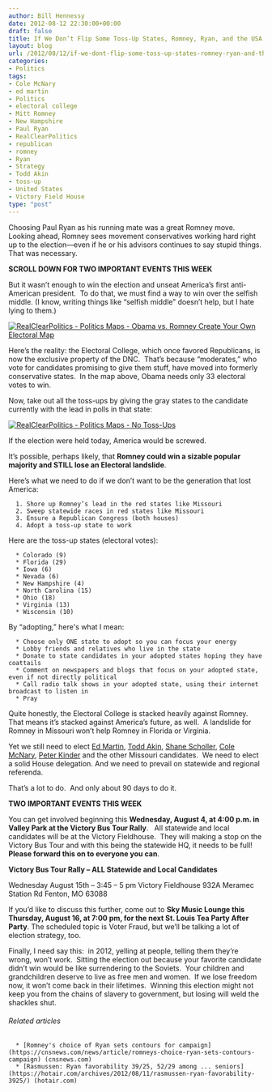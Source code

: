 ```yaml
---
author: Bill Hennessy
date: 2012-08-12 22:30:00+00:00
draft: false
title: If We Don’t Flip Some Toss-Up States, Romney, Ryan, and the USA Are Screwed
layout: blog
url: /2012/08/12/if-we-dont-flip-some-toss-up-states-romney-ryan-and-the-usa-are-screwed/
categories:
- Politics
tags:
- Cole McNary
- ed martin
- Politics
- electoral college
- Mitt Romney
- New Hampshire
- Paul Ryan
- RealClearPolitics
- republican
- romney
- Ryan
- Strategy
- Todd Akin
- toss-up
- United States
- Victory Field House
type: "post"
---
```




Choosing Paul Ryan as his running mate was a great Romney move. Looking ahead, Romney sees movement conservatives working hard right up to the election—even if he or his advisors continues to say stupid things.  That was necessary.

**SCROLL DOWN FOR TWO IMPORTANT EVENTS THIS WEEK**

But it wasn’t enough to win the election and unseat America’s first anti-American president.  To do that, we must find a way to win over the selfish middle. (I know, writing things like “selfish middle” doesn’t help, but I hate lying to them.)

[![RealClearPolitics - Politics Maps - Obama vs. Romney Create Your Own Electoral Map](https://ludicrite.files.wordpress.com/2012/08/realclearpolitics-2012-election-maps-obama-vs-romney-create-your-own-electoral-map.png)
](https://www.realclearpolitics.com/epolls/2012/president/obama_vs_romney_create_your_own_electoral_college_map.html)

Here’s the reality: the Electoral College, which once favored Republicans, is now the exclusive property of the DNC.  That’s because “moderates,” who vote for candidates promising to give them stuff, have moved into formerly conservative states.  In the map above, Obama needs only 33 electoral votes to win.

Now, take out all the toss-ups by giving the gray states to the candidate currently with the lead in polls in that state:

[![RealClearPolitics - Politics Maps - No Toss-Ups](https://ludicrite.files.wordpress.com/2012/08/realclearpolitics-2012-election-maps-no-toss-ups_thumb.png)
](https://ludicrite.files.wordpress.com/2012/08/realclearpolitics-2012-election-maps-no-toss-ups.png)

If the election were held today, America would be screwed.

It’s possible, perhaps likely, that **Romney could win a sizable popular majority and STILL lose an Electoral landslide**.

Here’s what we need to do if we don’t want to be the generation that lost America:



	  1. Shore up Romney’s lead in the red states like Missouri
	  2. Sweep statewide races in red states like Missouri
	  3. Ensure a Republican Congress (both houses)
	  4. Adopt a toss-up state to work

Here are the toss-up states (electoral votes):

	  * Colorado (9)
	  * Florida (29)
	  * Iowa (6)
	  * Nevada (6)
	  * New Hampshire (4)
	  * North Carolina (15)
	  * Ohio (18)
	  * Virginia (13)
	  * Wisconsin (10)

By “adopting,” here's what I mean:

	  * Choose only ONE state to adopt so you can focus your energy
	  * Lobby friends and relatives who live in the state
	  * Donate to state candidates in your adopted states hoping they have coattails
	  * Comment on newspapers and blogs that focus on your adopted state, even if not directly political
	  * Call radio talk shows in your adopted state, using their internet broadcast to listen in
	  * Pray

Quite honestly, the Electoral College is stacked heavily against Romney. That means it’s stacked against America’s future, as well.  A landslide for Romney in Missouri won’t help Romney in Florida or Virginia.

Yet we still need to elect [Ed Martin](https://edmartinformissouri.com/), [Todd Akin](https://www.akin.org), [Shane Scholler](https://www.shaneschoeller.org/), [Cole McNary](https://colemcnary.com/), [Peter Kinder](https://peterkinder.com/) and the other Missouri candidates.  We need to elect a solid House delegation. And we need to prevail on statewide and regional referenda.

That’s a lot to do.  And only about 90 days to do it.

**TWO IMPORTANT EVENTS THIS WEEK**

You can get involved beginning this **Wednesday, August 4, at 4:00 p.m. in Valley Park at the Victory Bus Tour Rally**.   All statewide and local candidates will be at the Victory Fieldhouse.  They will making a stop on the Victory Bus Tour and with this being the statewide HQ, it needs to be full!  **Please forward this on to everyone you can**.

**Victory Bus Tour Rally – ALL Statewide and Local Candidates**

Wednesday August 15th – 3:45 – 5 pm
Victory Fieldhouse
932A Meramec Station Rd
Fenton, MO 63088

If you’d like to discuss this further, come out to **Sky Music Lounge this Thursday, August 16, at 7:00 pm, for the next St. Louis Tea Party After Party**. The scheduled topic is Voter Fraud, but we’ll be talking a lot of election strategy, too.

Finally, I need say this:  in 2012, yelling at people, telling them they’re wrong, won’t work.  Sitting the election out because your favorite candidate didn’t win would be like surrendering to the Soviets.  Your children and grandchildren deserve to live as free men and women.  If we lose freedom now, it won’t come back in their lifetimes.  Winning this election might not keep you from the chains of slavery to government, but losing will weld the shackles shut.


###### Related articles





	  * [Romney's choice of Ryan sets contours for campaign](https://cnsnews.com/news/article/romneys-choice-ryan-sets-contours-campaign) (cnsnews.com)
	  * [Rasmussen: Ryan favorability 39/25, 52/29 among ... seniors](https://hotair.com/archives/2012/08/11/rasmussen-ryan-favorability-3925/) (hotair.com)


